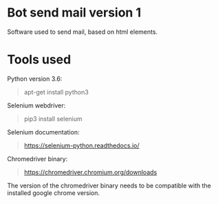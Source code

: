 # Bot send mail version 1

Software used to send mail, based on html elements.

# Tools used

Python version 3.6:

> apt-get install python3

Selenium webdriver:

> pip3 install selenium

Selenium documentation:

> https://selenium-python.readthedocs.io/

Chromedriver binary:

> https://chromedriver.chromium.org/downloads

The version of the chromedriver binary needs to be compatible with the installed google chrome version.
